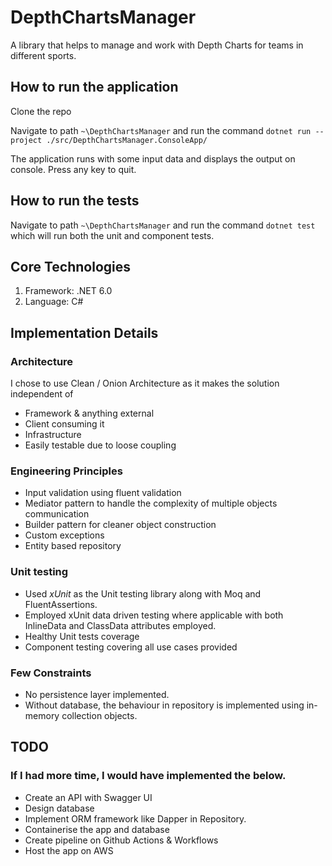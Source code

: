# DepthChartsManager
A library that helps to manage and work with Depth Charts for teams in different sports.

## How to run the application
Clone the repo

Navigate to path `~\DepthChartsManager` and run the command `dotnet run --project ./src/DepthChartsManager.ConsoleApp/`

The application runs with some input data and displays the output on console. Press any key to quit.

## How to run the tests

Navigate to path `~\DepthChartsManager` and run the command `dotnet test` which will run both the unit and component tests.

## Core Technologies
1. Framework: .NET 6.0
2. Language: C#


## Implementation Details

### Architecture

I chose to use Clean / Onion Architecture as it makes the solution independent of

* Framework & anything external
* Client consuming it
* Infrastructure
* Easily testable due to loose coupling

### Engineering Principles
* Input validation using fluent validation
* Mediator pattern to handle the complexity of multiple objects communication
* Builder pattern for cleaner object construction
* Custom exceptions
* Entity based repository

### Unit testing
* Used *xUnit* as the Unit testing library along with Moq and FluentAssertions.
* Employed xUnit data driven testing where applicable with both InlineData and ClassData attributes employed.
* Healthy Unit tests coverage
* Component testing covering all use cases provided

### Few Constraints
* No persistence layer implemented.
* Without database, the behaviour in repository is implemented using in-memory collection objects.


## TODO
### If I had more time, I would have implemented the below.

* Create an API with Swagger UI
* Design database
* Implement ORM framework like Dapper in Repository.
* Containerise the app and database
* Create pipeline on Github Actions & Workflows
* Host the app on AWS

